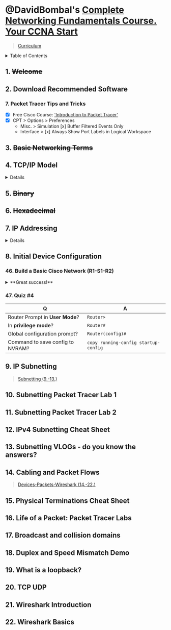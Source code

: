 # @DavidBombal's [Complete Networking Fundamentals Course. Your CCNA Start](https://www.udemy.com/course/complete-networking-fundamentals-course-ccna-start/)

<!-- > 2023-02-15 -->

> [Curriculum](/ASIR+/CCNA-Bombal/curriculum.md)


<details>
<summary>Table of Contents</summary>

- [@DavidBombal's Complete Networking Fundamentals Course. Your CCNA Start](#davidbombals-complete-networking-fundamentals-course-your-ccna-start)
  - [1. ~~Welcome~~](#1-welcome)
  - [2. Download Recommended Software](#2-download-recommended-software)
    - [7. Packet Tracer Tips and Tricks](#7-packet-tracer-tips-and-tricks)
  - [3. ~~Basic Networking Terms~~](#3-basic-networking-terms)
  - [4. TCP/IP Model](#4-tcpip-model)
    - [17. Practical TCP/IP Model Part 1: Bits, Frames, Packets, Segments and more](#17-practical-tcpip-model-part-1-bits-frames-packets-segments-and-more)
    - [18. Practical TCP/IP Model Part 2: HTTP Captures](#18-practical-tcpip-model-part-2-http-captures)
    - [19. Practical TCP/IP Model Part 3: Port Numbers](#19-practical-tcpip-model-part-3-port-numbers)
    - [20. Practical TCP/IP Model Part 4: E-mail and FTP captures](#20-practical-tcpip-model-part-4-e-mail-and-ftp-captures)
  - [5. ~~Binary~~](#5-binary)
  - [6. ~~Hexadecimal~~](#6-hexadecimal)
  - [7. IP Addressing](#7-ip-addressing)
    - [28. IP Addressing Overview and Demonstration](#28-ip-addressing-overview-and-demonstration)
    - [29. IP Characteristics and IPv4 Address Format](#29-ip-characteristics-and-ipv4-address-format)
    - [30. Network vs Host portion](#30-network-vs-host-portion)
    - [31. IPv4 Address Format (Street Analogy) and Address Classes](#31-ipv4-address-format-street-analogy-and-address-classes)
    - [32. Class A and B addresses](#32-class-a-and-b-addresses)
    - [33. Class C, D, E, A and B addresses](#33-class-c-d-e-a-and-b-addresses)
    - [34. Special IPv4 Addresses and Direct Broadcast Address](#34-special-ipv4-addresses-and-direct-broadcast-address)
    - [35. Local Broadcast Address](#35-local-broadcast-address)
    - [36. Local Loopback Address](#36-local-loopback-address)
    - [37. RFC1918 - Private Addresses](#37-rfc1918---private-addresses)
    - [38. RFC1918 - Class A, B, C and IPv4 Link Local Addresses](#38-rfc1918---class-a-b-c-and-ipv4-link-local-addresses)
    - [39. Subnet Mask](#39-subnet-mask)
    - [40. Subnet Mask demonstrations and Discontinuous Network Mask](#40-subnet-mask-demonstrations-and-discontinuous-network-mask)
    - [41. CIDR Notation Part 1 and Part 2](#41-cidr-notation-part-1-and-part-2)
    - [42.CIDR Notation Part 3](#42cidr-notation-part-3)
  - [8. Initial Device Configuration](#8-initial-device-configuration)
    - [46. Build a Basic Cisco Network (R1-S1-R2)](#46-build-a-basic-cisco-network-r1-s1-r2)
    - [47. Quiz #4](#47-quiz-4)
  - [9. IP Subnetting](#9-ip-subnetting)
  - [10. Subnetting Packet Tracer Lab 1](#10-subnetting-packet-tracer-lab-1)
  - [11. Subnetting Packet Tracer Lab 2](#11-subnetting-packet-tracer-lab-2)
  - [12. IPv4 Subnetting Cheat Sheet](#12-ipv4-subnetting-cheat-sheet)
  - [13. Subnetting VLOGs - do you know the answers?](#13-subnetting-vlogs---do-you-know-the-answers)
  - [14. Cabling and Packet Flows](#14-cabling-and-packet-flows)
  - [15. Physical Terminations Cheat Sheet](#15-physical-terminations-cheat-sheet)
  - [16. Life of a Packet: Packet Tracer Labs](#16-life-of-a-packet-packet-tracer-labs)
  - [17. Broadcast and collision domains](#17-broadcast-and-collision-domains)
  - [18. Duplex and Speed Mismatch Demo](#18-duplex-and-speed-mismatch-demo)
  - [19. What is a loopback?](#19-what-is-a-loopback)
  - [20. TCP UDP](#20-tcp-udp)
  - [21. Wireshark Introduction](#21-wireshark-introduction)
  - [22. Wireshark Basics](#22-wireshark-basics)

</details>


## 1. ~~Welcome~~
## 2. Download Recommended Software

### 7. Packet Tracer Tips and Tricks

- [x] Free Cisco Course: ['Introduction to Packet Tracer'](/ASIR+/CCNA-Bombal/2-CiscoIntroCourse/2-CiscoPTintroCourse.md)
- [x] CPT > Options > Preferences
  - Misc. > Simulation [x] Buffer Filtered Events Only
  - Interface > [x] Always Show Port Labels in Logical Workspace

## 3. ~~Basic Networking Terms~~
## 4. TCP/IP Model

<details>
<summary>Details</summary>

### 17. Practical TCP/IP Model Part 1: Bits, Frames, Packets, Segments and more

> See `17. TCP_IP_OSI_Model.pkt`

| TCP/IP       | Layers | TCP/IP      |
| ---          | ---    | ---         |
| Applications | 5 - 7  | Application |
| *Segments*   | 4      | Transport
| *Packets*    | 3      | Network
| *Frames*     | 2      | Data Link
| *Bits*       | 1      | Physical

### 18. Practical TCP/IP Model Part 2: HTTP Captures

- Simulation >

### 19. Practical TCP/IP Model Part 3: Port Numbers

- 80 HTTP
- 443 HTTPS
- 21 FTP
- 69 TFTP
- 22 SSH


### 20. Practical TCP/IP Model Part 4: E-mail and FTP captures

</details>

## 5. ~~Binary~~
## 6. ~~Hexadecimal~~
## 7. IP Addressing

<details>
<summary>Details</summary>

### 28. IP Addressing Overview and Demonstration

- Layer 3 logical address assigned by an administrator (VS MAC address, built in to NIC)
- Resides at Layer 3 of OSI Model
- Used to uniquely identify specific devices on a network (by routers, etc.)
- Public VS Private 

### 29. IP Characteristics and IPv4 Address Format

- Layer 3 or network layer protocol
- *Connectionless* protocol (no session)
<!-- - {TCP (connection) :: '**3-way handshake**' -> SYN - SYN ACK - ACK} // ability to retransmit missing packets-->
- Packets treated independently
  - may take different paths... {ROUTING PROTOCOLS}
    - Load balancing
    - Bandwidth {OSPF}
    - Hopcount {RIP}
- hierarchical addressing structure
  - Network and Host portion
- *best effort delivery*
- no data recovery features // no built-in session, no retransmission
- NEEDS **TCP** == handle dropped corruped and misdirected packets
- Format == 32bit number

### 30. Network vs Host portion

- IP Address == Network + Host portions
- Network ID
  - Important cuz Routers maintain *Routing Tables*
  - look at destination of IP address and match to network address
- Host ID
  - identifies a specific endpoint of network (device)


### 31. IPv4 Address Format (Street Analogy) and Address Classes

> Historical intro

### 32. Class A and B addresses

- Class A
  - Range: 0.0.0.0 - 127-255.255.255

### 33. Class C, D, E, A and B addresses
### 34. Special IPv4 Addresses and Direct Broadcast Address
### 35. Local Broadcast Address
### 36. Local Loopback Address
### 37. RFC1918 - Private Addresses
### 38. RFC1918 - Class A, B, C and IPv4 Link Local Addresses
### 39. Subnet Mask

- Allows to determine the portion of address which is Host vs Network
- Determine:
  - Remote: thus be reached via **default gateway** -different subnet
  - Local: does not require a default gateway -same subnet

> Convert the address and mask to binary numbers...
> - 1 = Network
> - 0 = Host

### 40. Subnet Mask demonstrations and Discontinuous Network Mask

- Only *contiguous* masks supported:
  - 255.255.192.0 == 11111111.11111111.11000000.00000000 == OK
  - 255.240.0.0 == 11111111.11110000.00000000.00000000 == OK
  - 240.255.3.191 == 11110000.11111111.00000110.11000000 == NOT OK

### 41. CIDR Notation Part 1 and Part 2

> Classless Inter-Domain Routing

- Use `10.0.0.0/8` notation rather than `10.0.0.0 255.0.0.0`
  - Because '255' = 8 bits, '255.255' = 16 bits, '255.255.255' = 24 bits!!

### 42.CIDR Notation Part 3

- Ignore Class A,B,C... now **/X Masks** (THEREFORE Variable Length Subnet Mask THEREFORE N number of Hosts :D)
  - `255.224.0.0` == `11111111.11100000.0.0` ==  `/11`

</details>

## 8. Initial Device Configuration

<!--
- ...
- Need *serial* interfaces...
- ...
-->

### 46. Build a Basic Cisco Network (R1-S1-R2)

<details>
<summary>**Great success!**</summary>

> - [x] Options > Preferences > 'Always Show Port Labels in Logical Workspace'

1. Add `4321 Router` x2
2. Add `3650 Switch`
3. Cable devices with `Straight-Through Copper`
   1. `GigabitEthernet` 1st ports available
4. Give **power** to `Switch`
5. `Switch` > CLI > System Config Dialog

```bash
# Enter the initial config dialog?
YES     # always NO tho

# Enter basic management setup?
y

# Enter host name
S1

# Enter enable secret
cisco

# Enter enable passwd
cisco1

# Enter virtual terminal passwd (to SSH)
cisco

# Configure SNMP Network Management?
no

# Enter interface...
GigabitEthernet1/0/1

# Configure IP
no

# [0] Go IOS command prompt without saving [1] Return to setup without saving [2] Save config and exit
0
```

6. Enable interface... `Router01` > CLI >

```bash
# "Enter the initial config dialog?"
NO

# - Activate 'enable' mode
en

# Access `global configuration'
conf t

# Interface
int?
interface ?

# Select appropiate
interface gigabitEthernet 0/0/0
end
```
```bash
# See 'interfaces' available
show ip int brief

# CONFIG
en
conf t
int g0/0/0
ip ?

# Set IP address (eg.)
ip address 10.1.1.1 ?
ip address 10.1.1.1 255.255.2550

# ACTIVATE!
no shut
exit
```
```bash
# While in 'conf' mode
host?

# Name the router
hostname R1

# SAVE CONFIG
copy running-config st  # startup-config // enter
```

7. Manually change devices' names in topology
8. Config `Router02` >  CLI

```bash
# Enter initial config dialog?
NO

# Config
enable
    # show ip int brief
configure terminal

host?
hostname R2

interface ?
int g0/0/0  # short for interface gigabitEthernet0/0/0

no shut
ip address 10.1.1.2 255.255.255.0

# Finish, save and exit
end
wr
```

9. Ping `R2` from `R1` // **test topology is up!**

```bash
# R1 > CLI
ping 10.1.1.2

# R2 > CLI
ping 10.1.1.1

    # GREAT SUCCESS!
```

</details>

### 47. Quiz #4

| Q                                | A   |
| ---                              | --- |
| Router Prompt in **User Mode**?  | `Router>`
| In **privilege mode**?           | `Router#`
| Global configuration prompt?     | `Router(config)#`
| Command to save config to NVRAM? | `copy running-config startup-config`


## 9. IP Subnetting

> [Subnetting (9.-13.)](/ASIR%2B/CCNA-Bombal/9-13-Subnetting/readme.md)

## 10. Subnetting Packet Tracer Lab 1 
## 11. Subnetting Packet Tracer Lab 2 
## 12. IPv4 Subnetting Cheat Sheet
## 13. Subnetting VLOGs - do you know the answers?



## 14. Cabling and Packet Flows

> [Devices-Packets-Wireshark (14.-22.)](/ASIR%2B/CCNA-Bombal/14-22-Devices%2CPackets%2CWireshark/readme.md)

## 15. Physical Terminations Cheat Sheet
## 16. Life of a Packet: Packet Tracer Labs
## 17. Broadcast and collision domains
## 18. Duplex and Speed Mismatch Demo
## 19. What is a loopback?
## 20. TCP UDP
## 21. Wireshark Introduction
## 22. Wireshark Basics
